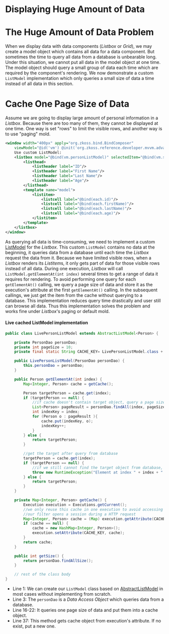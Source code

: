 # Displaying Huge Amount of Data

The Huge Amount of Data Problem
===============================

When we display data with data components (*Listbox* or *Grid*), we may create a model object which contains all data for a data component. But sometimes the time to query all data from a database is unbearable long. Under this situation, we cannot put all data in the model object at one time. The model object should query a small group of data each time which are required by the component's rendering. We now demonstrate a custom `ListModel` implementation which only queries a small size of data a time instead of all data in this section.

Cache One Page Size of Data
===========================

Assume we are going to display large amount of personal information in a *Listbox*. Because there are too many of them, they cannot be displayed at one time. One way is set "rows" to limit the visible rows, and another way is to use "paging" mold.

``` xml
<window width="400px" apply="org.zkoss.bind.BindComposer"
    viewModel="@id('vm') @init('org.zkoss.reference.developer.mvvm.advance.HugeDataVM')">
    Use custom ListModel:
    <listbox model="@bind(vm.personListModel)" selectedItem="@bind(vm.selectedPerson)" rows="10">
        <listhead>
            <listheader label="ID"/>
            <listheader label="First Name"/>
            <listheader label="Last Name"/>
            <listheader label="Age"/>
        </listhead>
        <template name="model">
            <listitem>
                <listcell label="@bind(each.id)"/>
                <listcell label="@bind(each.firstName)"/>
                <listcell label="@bind(each.lastName)"/>
                <listcell label="@bind(each.age)"/>
            </listitem>
        </template>
    </listbox>
</window>
```

As querying all data is time-consuming, we need to implement a custom [ListModel](http://www.zkoss.org/javadoc/latest/zk/org/zkoss/zul/ListModel.html) for the *Listbox*. This custom `ListModel` contains no data at the beginning, it queries data from a database until each time the *Listbox* request the data from it. Because we have limited visible rows, when a *Listbox* renders its *Listitem*s, it only gets part of data for those visible rows instead of all data. During one execution, *Listbox* will call `ListModel.getElememtAt(int index)` several times to get a range of data it requires for rendering. To avoid performing one query for each `getElementAt()` calling, we query a page size of data and store it as the execution's attribute at the first `getElementAt()` calling. In the subsequent callings, we just get the item from the cache without querying to a database. This implementation reduces query time drastically and user still can browse all data. Thus this implementation solves the problem and works fine under *Listbox*'s paging or default mold.

#### Live cached ListModel implementation
``` java
public class LivePersonListModel extends AbstractListModel<Person> {

    private PersonDao personDao;
    private int pageSize = 10;
    private final static String CACHE_KEY= LivePersonListModel.class + "_cache";

    public LivePersonListModel(PersonDao personDao) {
        this.personDao = personDao;
    }

    public Person getElementAt(int index) {
        Map<Integer, Person> cache = getCache();

        Person targetPerson = cache.get(index);
        if (targetPerson == null) {
            //if cache doesn't contain target object, query a page size of data starting from the index
            List<Person> pageResult = personDao.findAll(index, pageSize);
            int indexKey = index;
            for (Person o : pageResult ){
                cache.put(indexKey, o);
                indexKey++;
            }
        } else {
            return targetPerson;
        }

        //get the target after query from database
        targetPerson = cache.get(index);
        if (targetPerson == null) {
            //if we still cannot find the target object from database, there is inconsistency between memory and the database
            throw new RuntimeException("Element at index " + index + " cannot be found in the database.");
        } else {
            return targetPerson;
        }
    }

    private Map<Integer, Person> getCache() {
        Execution execution = Executions.getCurrent();
        //we only reuse this cache in one execution to avoid accessing detached objects.
        //our filter opens a session during a HTTP request
        Map<Integer, Person> cache = (Map) execution.getAttribute(CACHE_KEY);
        if (cache == null) {
            cache = new HashMap<Integer, Person>();
            execution.setAttribute(CACHE_KEY, cache);
        }
        return cache;
    }

    public int getSize() {
        return personDao.findAllSize();
    }

    // rest of the class body
}
```
-   Line 1: We can create our `ListModel` class based on [AbstractListModel](http://www.zkoss.org/javadoc/latest/zk/org/zkoss/zul/AbstractListModel.html) in most cases without implementing from scratch.
-   Line 3: The `personDao` is a *Data Access Object* which queries data from a database.
-   Line 16-22: It queries one page size of data and put them into a cache object.
-   Line 37: This method gets cache object from execution's attribute. If no exist, put a new one.

